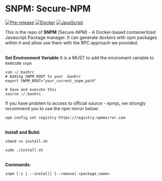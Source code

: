 <!--
 * @Author: Carl Tan
 * @Date: 2024-08-04 19:33:10
 * @LastEditors: Carl Tan
 * @LastEditTime: 2024-08-04 19:33:26
-->
# SNPM: Secure-NPM

[![Pre-release](https://img.shields.io/badge/Version-Pre--release-FFCCCF)](#) 
[![Docker](https://img.shields.io/badge/Docker-2496ED.svg)](https://www.docker.com/) 
[![JavaScript](https://img.shields.io/badge/JavaScript-F7DF1E.svg)](https://developer.mozilla.org/en-US/docs/Web/JavaScript)

This is the repo of **SNPM** (Secure-NPM) - A Docker-based containerlized Javascript Package manager. It can generate dockers with npm packages within it and allow use them with the RPC approach we provided.

\
**Set Environment Variable**
It is a MUST to add the enviroment variable to execute `snpm`
```shell
vim ~/.bashrc
# Adding SNPM_ROOT to your .bashrc
export SNPM_ROOT="your_current_snpm_path"

# Save and execute this
source ~/.bashrc
```
If you have problem to access to official source - npmjs, we strongly recommend you to use the npm mirror below:
```shell
npm config set registry https://registry.npmmirror.com
```
\
**Install and Bulid:**
```shell
chmod +x install.sh

sudo ./install.sh
```
\
**Commands:**
```shell
snpm [-i | --install] [--remove] <package_name>
```